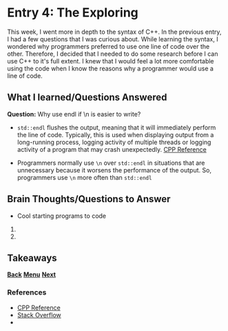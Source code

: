 # Entry 4: The Exploring
This week, I went more in depth to the syntax of C++. In the previous entry, I had a few
questions that I was curious about. While learning the syntax, I wondered why programmers
preferred to use one line of code over the other. Therefore, I decided that I needed to do
some research before I can use C++ to it's full extent. I knew that I would feel a lot more
comfortable using the code when I know the reasons why a programmer would use a line of code.

## What I learned/Questions Answered
**Question:** Why use endl if \n is easier to write?
* `std::endl` flushes the output, meaning that it will immediately perform the line of code.
Typically, this is used when displaying output from a long-running process, logging activity
of multiple threads or logging activity of a program that may crash unexpectedly. 
[CPP Reference](http://en.cppreference.com/w/cpp/io/manip/endl)

* Programmers normally use `\n` over `std::endl` in situations that are unnecessary because
it worsens the performance of the output. So, programmers use `\n` more often than `std::endl` 

## Brain Thoughts/Questions to Answer


* Cool starting programs to code
1. [](http://projects.icbse.com/cpp-170)
2. [](https://www.quora.com/What-are-some-cool-small-C++-programs#)

## Takeaways


[**Back**](entry03-starting.md) [**Menu**](../README.md) [**Next**](entry05-.md) 

### References

* [CPP Reference](http://en.cppreference.com/w/cpp/io/manip/endl)
* [Stack Overflow](http://stackoverflow.com/questions/213907/c-stdendl-vs-n)
* 